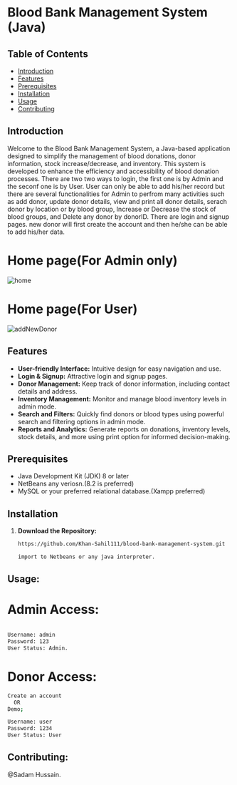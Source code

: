 # Blood Bank Management System (Java)

## Table of Contents
- [Introduction](#introduction)
- [Features](#features)
- [Prerequisites](#prerequisites)
- [Installation](#installation)
- [Usage](#usage)
- [Contributing](#contributing)

## Introduction

Welcome to the Blood Bank Management System, a Java-based application designed to simplify the management of blood donations, donor information, stock increase/decrease, and inventory. This system is developed to enhance the efficiency and accessibility of blood donation processes. There are two two ways to login, the first one is by Admin and the seconf one is by User. User can only be able to add his/her record but there are several functionalities for Admin to perfrom many activities such as add donor, update donor details, view and print all donor details, serach donor by location or by blood group, Increase or Decrease the stock of blood groups, and Delete any donor by donorID. There are login and signup pages. new donor will first create the account and then he/she can be able to add his/her data.

# Home page(For Admin only)
![home](https://github.com/Khan-Sahil111/Blood-Bank-Management-System-in-Java/assets/150063655/1082b5ac-34ea-4730-bfea-027acf3a6263)

# Home page(For User)
![addNewDonor](https://github.com/Khan-Sahil111/Blood-Bank-Management-System-in-Java/assets/150063655/bf8ce7d0-0bd9-4bf2-9bc8-62df8ad2f27c)


## Features

- **User-friendly Interface:** Intuitive design for easy navigation and use.
- **Login & Signup:** Attractive login and signup pages.
- **Donor Management:** Keep track of donor information, including contact details and address.
- **Inventory Management:** Monitor and manage blood inventory levels in admin mode.
- **Search and Filters:** Quickly find donors or blood types using powerful search and filtering options in admin mode.
- **Reports and Analytics:** Generate reports on donations, inventory levels, stock details, and more using print option for informed decision-making.

## Prerequisites

- Java Development Kit (JDK) 8 or later
- NetBeans any veriosn.(8.2 is preferred)
- MySQL or your preferred relational database.(Xampp preferred)

## Installation

1. **Download the Repository:**
   ```bash
   https://github.com/Khan-Sahil111/blood-bank-management-system.git

   import to Netbeans or any java interpreter.


## **Usage:**
# Admin Access:
  ```bash

  Username: admin
  Password: 123
  User Status: Admin.
  ```

# Donor Access:

```bash
Create an account
  OR
Demo;

Username: user
Password: 1234
User Status: User
```


## **Contributing:**
@Sadam Hussain.

